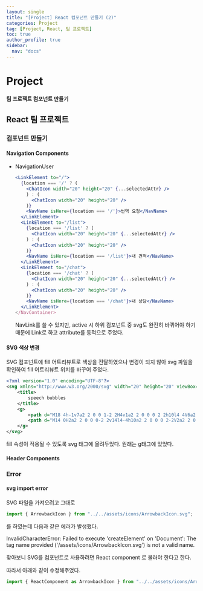 ```yaml
---
layout: single
title: "[Project] React 컴포넌트 만들기 (2)"
categories: Project
tag: [Project, React, 팀 프로젝트]
toc: true
author_profile: true
sidebar:
  nav: "docs"
---
```


# Project

**팀 프로젝트 컴포넌트 만들기**

## React 팀 프로젝트

### 컴포넌트 만들기

#### Navigation Components

- NavigationUser

  ```jsx
  <LinkElement to="/">
    {location === '/' ? (
      <ChatIcon width="20" height="20" {...selectedAttr} />
      ) : (
        <ChatIcon width="20" height="20" />
      )}
      <NavName isHere={location === '/'}>번역 요청</NavName>
    </LinkElement>
    <LinkElement to="/list">
      {location === '/list' ? (
        <ChatIcon width="20" height="20" {...selectedAttr} />
      ) : (
        <ChatIcon width="20" height="20" />
      )}
      <NavName isHere={location === '/list'}>내 견적</NavName>
    </LinkElement>
    <LinkElement to="/chat">
      {location === '/chat' ? (
        <ChatIcon width="20" height="20" {...selectedAttr} />
      ) : (
        <ChatIcon width="20" height="20" />
      )}
      <NavName isHere={location === '/chat'}>내 상담</NavName>
    </LinkElement>
  </NavContainer>
  ```

  NavLink를 쓸 수 있지만, active 시 하위 컴포넌트 중 svg도 완전히 바뀌어야 하기 때문에 Link로 하고 attribute를 동적으로 주었다.

#### SVG 색상 변경

SVG 컴포넌트에 fill 어트리뷰트로 색상을 전달하였으나 변경이 되지 않아 svg 파일을 확인하여 fill 어트리뷰트 위치를 바꾸어 주었다.

```svg
<?xml version="1.0" encoding="UTF-8"?>
<svg xmlns="http://www.w3.org/2000/svg" width="20" height="20" viewBox="0 0 20 20" fill="#36c">
	<title>
		speech bubbles
	</title>
	<g>
		<path d="M18 4h-1v7a2 2 0 0 1-2 2H4v1a2 2 0 0 0 2 2h10l4 4V6a2 2 0 0 0-2-2z"/>
		<path d="M14 0H2a2 2 0 0 0-2 2v14l4-4h10a2 2 0 0 0 2-2V2a2 2 0 0 0-2-2z"/>
	</g>
</svg>
```

fill 속성이 적용될 수 있도록 svg 태그에 올려두었다. 원래는 g태그에 있었다.

#### Header Components

### Error

#### svg import error

SVG 파일을 가져오려고 그대로

```jsx
import { ArrowbackIcon } from "../../assets/icons/ArrowbackIcon.svg";
```

를 하였는데 다음과 같은 에러가 발생했다.

InvalidCharacterError: Failed to execute 'createElement' on 'Document': The tag name provided ('/assets/icons/ArrowbackIcon.svg') is not a valid name.

찾아보니 SVG를 컴포넌트로 사용하려면 React component 로 불러야 한다고 한다.

따라서 아래와 같이 수정해주었다.

```jsx
import { ReactComponent as ArrowbackIcon } from "../../assets/icons/ArrowbackIcon.svg";
```
